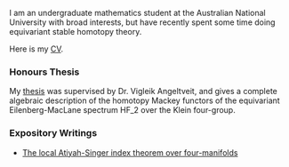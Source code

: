 I am an undergraduate mathematics student at the Australian National University with broad interests, but have recently spent some time doing equivariant stable homotopy theory.

Here is my [CV](./CV.pdf).

### Honours Thesis

My [thesis](./thesis.pdf) was supervised by Dr. Vigleik Angeltveit, and gives a complete algebraic description of the homotopy Mackey functors of the equivariant Eilenberg-MacLane spectrum HF_2 over the Klein four-group.

### Expository Writings

* [The local Atiyah-Singer index theorem over four-manifolds](./Atiyah-Singer_index_theorem.pdf)
